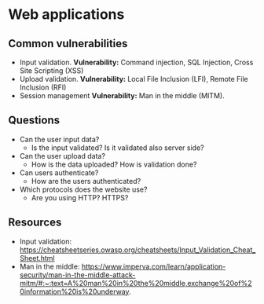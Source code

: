 # Web applications

## Common vulnerabilities

- Input validation. **Vulnerability:** Command injection, SQL Injection, Cross Site Scripting (XSS)
- Upload validation. **Vulnerability:** Local File Inclusion (LFI), Remote File Inclusion (RFI) 
- Session management **Vulnerability:** Man in the middle (MITM). 


## Questions

- Can the user input data?
  - Is the input validated? Is it validated also server side?
- Can the user upload data?
	- How is the data uploaded? How is validation done?
- Can users authenticate?
	- How are the users authenticated?
- Which protocols does the website use?
	- Are you using HTTP? HTTPS?

## Resources
- Input validation: https://cheatsheetseries.owasp.org/cheatsheets/Input_Validation_Cheat_Sheet.html
- Man in the middle: https://www.imperva.com/learn/application-security/man-in-the-middle-attack-mitm/#:~:text=A%20man%20in%20the%20middle,exchange%20of%20information%20is%20underway.
